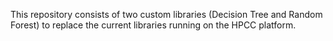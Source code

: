 This repository consists of two custom libraries (Decision Tree and Random Forest) to replace the current libraries running on the HPCC platform.
